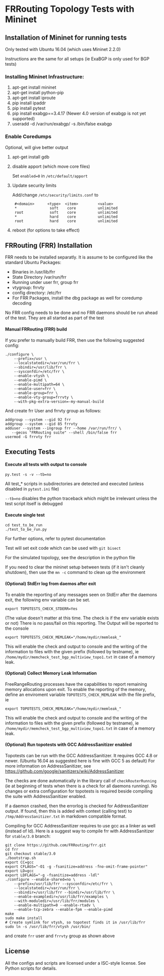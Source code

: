 # FRRouting Topology Tests with Mininet

## Installation of Mininet for running tests
Only tested with Ubuntu 16.04 (which uses Mininet 2.2.0)

Instructions are the same for all setups (ie ExaBGP is only used for BGP 
tests)

### Installing Mininet Infrastructure:

1. apt-get install mininet
2. apt-get install python-pip
3. apt-get install iproute
4. pip install ipaddr
5. pip install pytest
6. pip install exabgp==3.4.17
   (Newer 4.0 version of exabgp is not yet supported)
7. useradd -d /var/run/exabgp/ -s /bin/false exabgp

### Enable Coredumps
Optional, will give better output

1. apt-get install gdb
2. disable apport (which move core files)

	Set `enabled=0` in `/etc/default/apport`
		
3. Update security limits

	Add/change `/etc/security/limits.conf` to
	
		#<domain>      <type>  <item>         <value>
		*               soft    core          unlimited
		root            soft    core          unlimited
		*               hard    core          unlimited
		root            hard    core          unlimited
 
4. reboot (for options to take effect)

## FRRouting (FRR) Installation
FRR needs to be installed separatly. It is assume to be configured 
like the standard Ubuntu Packages:

- Binaries in /usr/lib/frr
- State Directory /var/run/frr
- Running under user frr, group frr
- vtygroup: frrvty
- config directory: /etc/frr
- For FRR Packages, install the dbg package as well for coredump decoding

No FRR config needs to be done and no FRR daemons should be run ahead
of the test. They are all started as part of the test

#### Manual FRRouting (FRR) build

If you prefer to manually build FRR, then use the following suggested config:

	./configure \
		--prefix=/usr \
		--localstatedir=/var/run/frr \
		--sbindir=/usr/lib/frr \
		--sysconfdir=/etc/frr \
		--enable-vtysh \
		--enable-pimd \
		--enable-multipath=64 \
		--enable-user=frr \
		--enable-group=frr \
		--enable-vty-group=frrvty \
		--with-pkg-extra-version=-my-manual-build

And create frr User and frrvty group as follows:

	addgroup --system --gid 92 frr
	addgroup --system --gid 85 frrvty
	adduser --system --ingroup frr --home /var/run/frr/ \
	   --gecos "FRRouting suite" --shell /bin/false frr
	usermod -G frrvty frr

## Executing Tests

#### Execute all tests with output to console

	py.test -s -v --tb=no

All test_* scripts in subdirectories are detected and executed (unless
disabled in `pytest.ini` file)

`--tb=no` disables the python traceback which might be irrelevant unless the
test script itself is debugged

#### Execute single test

	cd test_to_be_run
	./test_to_be_run.py

For further options, refer to pytest documentation

Test will set exit code which can be used with `git bisect`

For the simulated topology, see the description in the python file

If you need to clear the mininet setup between tests (if it isn't cleanly
shutdown), then use the `mn -c` command to clean up the environment

#### (Optional) StdErr log from daemos after exit

To enable the reporting of any messages seen on StdErr after the
daemons exit, the following env variable can be set.

	export TOPOTESTS_CHECK_STDERR=Yes

(The value doesn't matter at this time. The check is if the env variable
exists or not)
There is no pass/fail on this reporting. The Output will be reported to
the console

	export TOPOTESTS_CHECK_MEMLEAK="/home/mydir/memleak_"

This will enable the check and output to console and the writing of
the information to files with the given prefix (followed by testname),
ie `/home/mydir/memcheck_test_bgp_multiview_topo1.txt` in case of a 
memory leak.

#### (Optional) Collect Memory Leak Information

FreeRangeRouting processes have the capabilities to report remaining memory
allocations upon exit. To enable the reporting of the memory, define an
enviroment variable `TOPOTESTS_CHECK_MEMLEAK` with the file prefix, ie

	export TOPOTESTS_CHECK_MEMLEAK="/home/mydir/memleak_"

This will enable the check and output to console and the writing of
the information to files with the given prefix (followed by testname),
ie `/home/mydir/memcheck_test_bgp_multiview_topo1.txt` in case of a 
memory leak.

#### (Optional) Run topotests with GCC AddressSanitizer enabled

Topotests can be run with the GCC AddressSanitizer. It requires GCC 4.8 or
newer. (Ubuntu 16.04 as suggested here is fine with GCC 5 as default)
For more information on AddressSanitizer, see 
https://github.com/google/sanitizers/wiki/AddressSanitizer

The checks are done automatically in the library call of `checkRouterRunning`
(ie at beginning of tests when there is a check for all daemons running).
No changes or extra configuration for topotests is required beside compiling
the suite with AddressSanitizer enabled.

If a daemon crashed, then the errorlog is checked for AddressSanitizer
output. If found, then this is added with context (calling test) to
`/tmp/AddressSanitizer.txt` in markdown compatible format.

Compiling for GCC AddressSanitizer requires to use gcc as a linker as well
(instead of ld). Here is a suggest way to compile frr with AddressSanitizer
for `stable/3.0` branch:

	git clone https://github.com/FRRouting/frr.git
	cd frr
	git checkout stable/3.0
	./bootstrap.sh
	export CC=gcc
	export CFLAGS="-O1 -g -fsanitize=address -fno-omit-frame-pointer"
	export LD=gcc
	export LDFLAGS="-g -fsanitize=address -ldl"
	./configure --enable-shared=no \
		--prefix=/usr/lib/frr --sysconfdir=/etc/frr \
		--localstatedir=/var/run/frr \
		--sbindir=/usr/lib/frr --bindir=/usr/lib/frr \
		--enable-exampledir=/usr/lib/frr/examples \
		--with-moduledir=/usr/lib/frr/modules \
		--enable-multipath=0 --enable-rtadv \
		--enable-tcp-zebra --enable-fpm --enable-pimd
	make
	sudo make install
	# Create symlink for vtysh, so topotest finds it in /usr/lib/frr
	sudo ln -s /usr/lib/frr/vtysh /usr/bin/

and create `frr` user and `frrvty` group as shown above

## License

All the configs and scripts are licensed under a ISC-style license. See
Python scripts for details.
